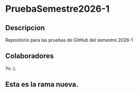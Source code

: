 # PruebaSemestre2026-1
## Descripcion
Repositorio para las pruebas de GitHub del semestre 2026-1
## Colaboradores
Yo :).

## Esta es la rama nueva.
